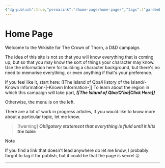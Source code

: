 ```yaml
---
{"dg-publish":true,"permalink":"/home-page/home-page/","tags":["gardenEntry"]}
---
```


# Home Page

Welcome to the Wikisite for The Crown of Thorn, a D&D campaign. 

The idea of this site is not so that you will know everything that is coming up, but so that you may know the sort of things your character may know. Use the information here for building a character background, but there's no need to memorise everything, or even anything if that's your preference.

If you feel like it, start here: [[The Island of Qba/History of the Island/-Known Information-\|-Known Information-]]
To learn about the region in which this campaign will take part, ***[[The Island of Qba/Q'ba\|Click Here]]***

Otherwise, the menu is on the left.

There are a lot of work in progress articles, if you would like to know more about a particular topic, let me know.
>[!warning] ***Obligatory statement that everything is fluid until it hits the table***

>[!note]
>If you find a link that doesn't lead anywhere do let me know, I probably forgot to tag it for publish, but it could be that the page is secret 🤐














---
